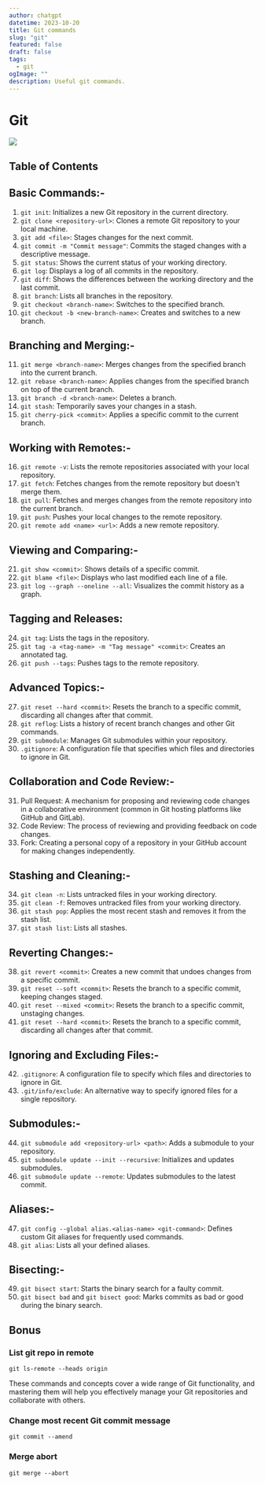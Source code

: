 ```yaml
---
author: chatgpt
datetime: 2023-10-20
title: Git commands
slug: "git"
featured: false
draft: false
tags:
  - git
ogImage: ""
description: Useful git commands.
---
```

# Git

<img src="https://acltc-blog-pics.s3.amazonaws.com/uploads/blog_pic/blog_pic/69/1color-darkbg_2x.png" />

## Table of Contents

## Basic Commands:-

1. `git init`: Initializes a new Git repository in the current directory.
2. `git clone <repository-url>`: Clones a remote Git repository to your local machine.
3. `git add <file>`: Stages changes for the next commit.
4. `git commit -m "Commit message"`: Commits the staged changes with a descriptive message.
5. `git status`: Shows the current status of your working directory.
6. `git log`: Displays a log of all commits in the repository.
7. `git diff`: Shows the differences between the working directory and the last commit.
8. `git branch`: Lists all branches in the repository.
9. `git checkout <branch-name>`: Switches to the specified branch.
10. `git checkout -b <new-branch-name>`: Creates and switches to a new branch.

## Branching and Merging:-

11. `git merge <branch-name>`: Merges changes from the specified branch into the current branch.
12. `git rebase <branch-name>`: Applies changes from the specified branch on top of the current branch.
13. `git branch -d <branch-name>`: Deletes a branch.
14. `git stash`: Temporarily saves your changes in a stash.
15. `git cherry-pick <commit>`: Applies a specific commit to the current branch.

## Working with Remotes:-

16. `git remote -v`: Lists the remote repositories associated with your local repository.
17. `git fetch`: Fetches changes from the remote repository but doesn't merge them.
18. `git pull`: Fetches and merges changes from the remote repository into the current branch.
19. `git push`: Pushes your local changes to the remote repository.
20. `git remote add <name> <url>`: Adds a new remote repository.

## Viewing and Comparing:-

21. `git show <commit>`: Shows details of a specific commit.
22. `git blame <file>`: Displays who last modified each line of a file.
23. `git log --graph --oneline --all`: Visualizes the commit history as a graph.

## Tagging and Releases:

24. `git tag`: Lists the tags in the repository.
25. `git tag -a <tag-name> -m "Tag message" <commit>`: Creates an annotated tag.
26. `git push --tags`: Pushes tags to the remote repository.

## Advanced Topics:-

27. `git reset --hard <commit>`: Resets the branch to a specific commit, discarding all changes after that commit.
28. `git reflog`: Lists a history of recent branch changes and other Git commands.
29. `git submodule`: Manages Git submodules within your repository.
30. `.gitignore`: A configuration file that specifies which files and directories to ignore in Git.

## Collaboration and Code Review:-

31. Pull Request: A mechanism for proposing and reviewing code changes in a collaborative environment (common in Git hosting platforms like GitHub and GitLab).
32. Code Review: The process of reviewing and providing feedback on code changes.
33. Fork: Creating a personal copy of a repository in your GitHub account for making changes independently.

## Stashing and Cleaning:-

34. `git clean -n`: Lists untracked files in your working directory.
35. `git clean -f`: Removes untracked files from your working directory.
36. `git stash pop`: Applies the most recent stash and removes it from the stash list.
37. `git stash list`: Lists all stashes.

## Reverting Changes:-

38. `git revert <commit>`: Creates a new commit that undoes changes from a specific commit.
39. `git reset --soft <commit>`: Resets the branch to a specific commit, keeping changes staged.
40. `git reset --mixed <commit>`: Resets the branch to a specific commit, unstaging changes.
41. `git reset --hard <commit>`: Resets the branch to a specific commit, discarding all changes after that commit.

## Ignoring and Excluding Files:-

42. `.gitignore`: A configuration file to specify which files and directories to ignore in Git.
43. `.git/info/exclude`: An alternative way to specify ignored files for a single repository.

## Submodules:-

44. `git submodule add <repository-url> <path>`: Adds a submodule to your repository.
45. `git submodule update --init --recursive`: Initializes and updates submodules.
46. `git submodule update --remote`: Updates submodules to the latest commit.

## Aliases:-

47. `git config --global alias.<alias-name> <git-command>`: Defines custom Git aliases for frequently used commands.
48. `git alias`: Lists all your defined aliases.

## Bisecting:-

49. `git bisect start`: Starts the binary search for a faulty commit.
50. `git bisect bad` and `git bisect good`: Marks commits as bad or good during the binary search.

## Bonus
### List git repo in remote
`git ls-remote --heads origin`

These commands and concepts cover a wide range of Git functionality, and mastering them will help you effectively manage your Git repositories and collaborate with others.

### Change most recent Git commit message
`git commit --amend`

### Merge abort
`git merge --abort`
